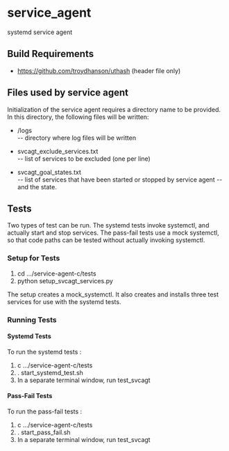 # service_agent
systemd service agent

## Build Requirements

- https://github.com/troydhanson/uthash   (header file only)

## Files used by service agent

Initialization of the service agent requires a directory name to be
provided.  In this directory, the following files will be written:

- /logs 	
-- directory where log files will be written


- svcagt_exclude_services.txt	
-- list of services to be excluded (one per line)


- svcagt_goal_states.txt	
-- list of services that have been started or stopped by service agent
-- and the state.

## Tests

Two types of test can be run.  The systemd tests invoke systemctl, and 
actually start and stop services.  The pass-fail tests use a 
mock systemctl, so that code paths can be tested without actually
invoking systemctl.

### Setup for Tests

1. cd .../service-agent-c/tests
2. python setup_svcagt_services.py

The setup creates a mock_systemctl. It also creates and installs
three test services for use with the systemd tests.

### Running Tests

#### Systemd Tests

To run the systemd tests :

1. c .../service-agent-c/tests
2. . start_systemd_test.sh
3. In a separate terminal window, run test_svcagt


#### Pass-Fail Tests

To run the pass-fail tests :

1. c .../service-agent-c/tests
2. . start_pass_fail.sh
3. In a separate terminal window, run test_svcagt
